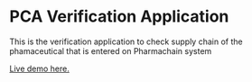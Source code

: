 # PCA Verification Application
This is the verification application to check supply chain of the phamaceutical that is entered on Pharmachain system

[Live demo here.](https://pharmachain-verificator.herokuapp.com/)
